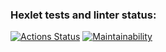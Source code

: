 ### Hexlet tests and linter status:
[![Actions Status](https://github.com/ivanba1/frontend-project-44/actions/workflows/hexlet-check.yml/badge.svg)](https://github.com/ivanba1/frontend-project-44/actions)
[![Maintainability](https://api.codeclimate.com/v1/badges/5f4fd90713ab6cb8c117/maintainability)](https://codeclimate.com/github/ivanba1/frontend-project-44/maintainability)